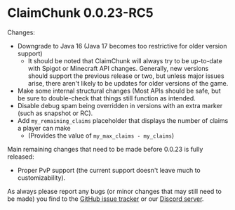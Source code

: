 # ClaimChunk 0.0.23-RC5

Changes:
* Downgrade to Java 16 (Java 17 becomes too restrictive for older version support)
  * It should be noted that ClaimChunk will always try to be up-to-date with Spigot or Minecraft API changes. Generally, new versions should support the previous release or two, but unless major issues arise, there aren't likely to be updates for older versions of the game.
* Make some internal structural changes (Most APIs should be safe, but be sure to double-check that things still function as intended.
* Disable debug spam being overridden in versions with an extra marker (such as snapshot or RC).
* Add `my_remaining_claims` placeholder that displays the number of claims a player can make
  * (Provides the value of `my_max_claims - my_claims`)

Main remaining changes that need to be made before 0.0.23 is fully released:
* Proper PvP support (the current support doesn't leave much to customizability). 

As always please report any bugs (or minor changes that may still need to be made) you find to the [GitHub issue tracker](https://github.com/cjburkey01/ClaimChunk/issues) or our [Discord server](https://discord.gg/swW8xX665Z).
